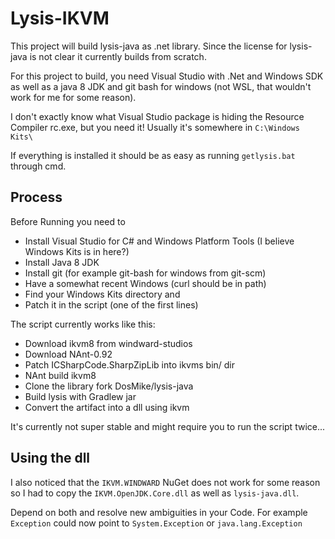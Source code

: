 Lysis-IKVM
=====

This project will build lysis-java as .net library.
Since the license for lysis-java is not clear it currently builds from scratch.

For this project to build, you need Visual Studio with .Net and Windows SDK as
well as a java 8 JDK and git bash for windows (not WSL, that wouldn't work for me for some reason).

I don't exactly know what Visual Studio package is hiding the Resource Compiler rc.exe, but you need it!
Usually it's somewhere in `C:\Windows Kits\`

If everything is installed it should be as easy as running `getlysis.bat` through cmd.

Process
-----

Before Running you need to

- Install Visual Studio for C# and Windows Platform Tools (I believe Windows Kits is in here?)
- Install Java 8 JDK
- Install git (for example git-bash for windows from git-scm)
- Have a somewhat recent Windows (curl should be in path)
- Find your Windows Kits directory and
- Patch it in the script (one of the first lines)

The script currently works like this:

- Download ikvm8 from windward-studios
- Download NAnt-0.92
- Patch ICSharpCode.SharpZipLib into ikvms bin/ dir
- NAnt build ikvm8
- Clone the library fork DosMike/lysis-java
- Build lysis with Gradlew jar 
- Convert the artifact into a dll using ikvm

It's currently not super stable and might require you to run the script twice...

Using the dll
-----

I also noticed that the `IKVM.WINDWARD` NuGet does not work for some reason
so I had to copy the `IKVM.OpenJDK.Core.dll` as well as `lysis-java.dll`.

Depend on both and resolve new ambiguities in your Code. For example `Exception` could
now point to `System.Exception` or `java.lang.Exception`
